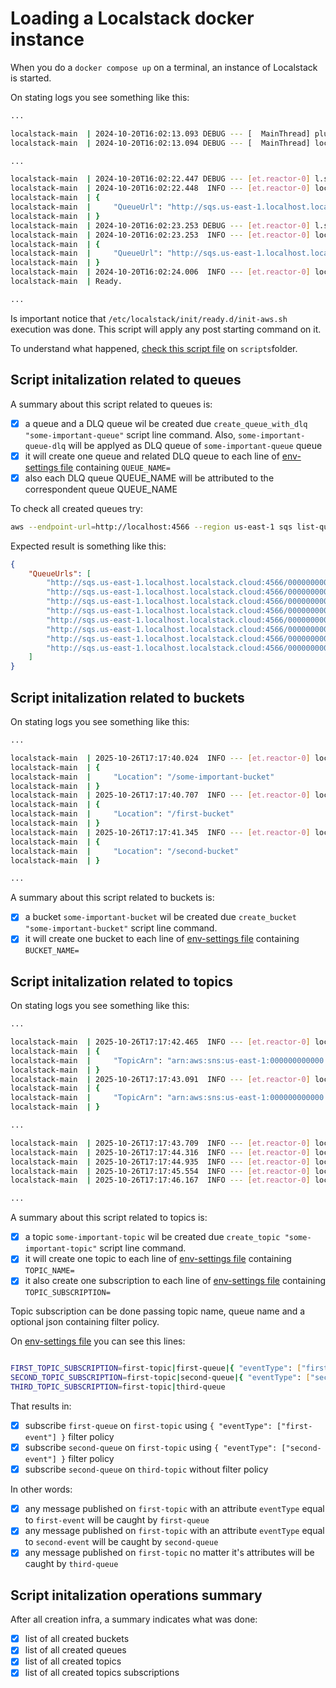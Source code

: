 # Loading a Localstack docker instance

When you do a `docker compose up` on a terminal, an instance of Localstack is started.

On stating logs you see something like this:

``` bash
...

localstack-main  | 2024-10-20T16:02:13.093 DEBUG --- [  MainThread] plux.runtime.manager       : loading plugin localstack.init.runner:sh
localstack-main  | 2024-10-20T16:02:13.094 DEBUG --- [  MainThread] localstack.runtime.init    : Init scripts discovered: {BOOT: [], START: [], READY: [Script(path='/etc/localstack/init/ready.d/init-aws.sh', stage=READY, state=UNKNOWN)], SHUTDOWN: []}

...

localstack-main  | 2024-10-20T16:02:22.447 DEBUG --- [et.reactor-0] l.services.sqs.provider    : creating queue key=third-queue attributes=None tags=None
localstack-main  | 2024-10-20T16:02:22.448  INFO --- [et.reactor-0] localstack.request.aws     : AWS sqs.CreateQueue => 200
localstack-main  | {
localstack-main  |     "QueueUrl": "http://sqs.us-east-1.localhost.localstack.cloud:4566/000000000000/third-queue"
localstack-main  | }
localstack-main  | 2024-10-20T16:02:23.253 DEBUG --- [et.reactor-0] l.services.sqs.provider    : creating queue key=third-queue-dlq attributes=None tags=None
localstack-main  | 2024-10-20T16:02:23.253  INFO --- [et.reactor-0] localstack.request.aws     : AWS sqs.CreateQueue => 200
localstack-main  | {
localstack-main  |     "QueueUrl": "http://sqs.us-east-1.localhost.localstack.cloud:4566/000000000000/third-queue-dlq"
localstack-main  | }
localstack-main  | 2024-10-20T16:02:24.006  INFO --- [et.reactor-0] localstack.request.aws     : AWS sqs.SetQueueAttributes => 200
localstack-main  | Ready.

...
```

Is important notice that `/etc/localstack/init/ready.d/init-aws.sh` execution was done. This script will apply any post starting command on it.

To understand what happened, [check this script file](../scripts/init-aws.sh) on `scripts`folder.

## Script initalization related to queues

A summary about this script related to queues is:

 - [x] a queue and a DLQ queue wil be created due `create_queue_with_dlq "some-important-queue"` script line command. Also, `some-important-queue-dlq` will be applyed as DLQ queue of `some-important-queue` queue
 - [x] it will create one queue and related DLQ queue to each line of [env-settings file](../env-settings) containing `QUEUE_NAME=`
 - [x] also each DLQ queue QUEUE_NAME will be attributed to the correspondent queue QUEUE_NAME

To check all created queues try:
``` bash
aws --endpoint-url=http://localhost:4566 --region us-east-1 sqs list-queues | jq
```

Expected result is something like this:
``` json
{
    "QueueUrls": [
        "http://sqs.us-east-1.localhost.localstack.cloud:4566/000000000000/some-important-queue",
        "http://sqs.us-east-1.localhost.localstack.cloud:4566/000000000000/some-important-queue-dlq",
        "http://sqs.us-east-1.localhost.localstack.cloud:4566/000000000000/first-queue",
        "http://sqs.us-east-1.localhost.localstack.cloud:4566/000000000000/first-queue-dlq",
        "http://sqs.us-east-1.localhost.localstack.cloud:4566/000000000000/second-queue",
        "http://sqs.us-east-1.localhost.localstack.cloud:4566/000000000000/second-queue-dlq",
        "http://sqs.us-east-1.localhost.localstack.cloud:4566/000000000000/third-queue",
        "http://sqs.us-east-1.localhost.localstack.cloud:4566/000000000000/third-queue-dlq"
    ]
}
```

## Script initalization related to buckets

On stating logs you see something like this:

``` bash
...

localstack-main  | 2025-10-26T17:17:40.024  INFO --- [et.reactor-0] localstack.request.aws     : AWS s3.CreateBucket => 200
localstack-main  | {
localstack-main  |     "Location": "/some-important-bucket"
localstack-main  | }
localstack-main  | 2025-10-26T17:17:40.707  INFO --- [et.reactor-0] localstack.request.aws     : AWS s3.CreateBucket => 200
localstack-main  | {
localstack-main  |     "Location": "/first-bucket"
localstack-main  | }
localstack-main  | 2025-10-26T17:17:41.345  INFO --- [et.reactor-0] localstack.request.aws     : AWS s3.CreateBucket => 200
localstack-main  | {
localstack-main  |     "Location": "/second-bucket"
localstack-main  | }

...

```

A summary about this script related to buckets is:


 - [x] a bucket `some-important-bucket` wil be created due `create_bucket "some-important-bucket"` script line command.
 - [x] it will create one bucket to each line of [env-settings file](../env-settings) containing `BUCKET_NAME=`

## Script initalization related to topics

On stating logs you see something like this:

``` bash
...

localstack-main  | 2025-10-26T17:17:42.465  INFO --- [et.reactor-0] localstack.request.aws     : AWS sns.CreateTopic => 200
localstack-main  | {
localstack-main  |     "TopicArn": "arn:aws:sns:us-east-1:000000000000:some-important-topic"
localstack-main  | }
localstack-main  | 2025-10-26T17:17:43.091  INFO --- [et.reactor-0] localstack.request.aws     : AWS sns.CreateTopic => 200
localstack-main  | {
localstack-main  |     "TopicArn": "arn:aws:sns:us-east-1:000000000000:first-topic"
localstack-main  | }

...

localstack-main  | 2025-10-26T17:17:43.709  INFO --- [et.reactor-0] localstack.request.aws     : AWS sns.Subscribe => 200
localstack-main  | 2025-10-26T17:17:44.316  INFO --- [et.reactor-0] localstack.request.aws     : AWS sns.SetSubscriptionAttributes => 200
localstack-main  | 2025-10-26T17:17:44.935  INFO --- [et.reactor-0] localstack.request.aws     : AWS sns.Subscribe => 200
localstack-main  | 2025-10-26T17:17:45.554  INFO --- [et.reactor-0] localstack.request.aws     : AWS sns.SetSubscriptionAttributes => 200
localstack-main  | 2025-10-26T17:17:46.167  INFO --- [et.reactor-0] localstack.request.aws     : AWS sns.Subscribe => 200

...

```

A summary about this script related to topics is:


 - [x] a topic `some-important-topic` wil be created due `create_topic "some-important-topic"` script line command.
 - [x] it will create one topic to each line of [env-settings file](../env-settings) containing `TOPIC_NAME=`
 - [x] it also create one subscription to each line of [env-settings file](../env-settings) containing `TOPIC_SUBSCRIPTION=`

Topic subscription can be done passing topic name, queue name and a optional json containing filter policy.

On [env-settings file](../env-settings) you can see this lines:

``` bash

FIRST_TOPIC_SUBSCRIPTION=first-topic|first-queue|{ "eventType": ["first-event"] }
SECOND_TOPIC_SUBSCRIPTION=first-topic|second-queue|{ "eventType": ["second-event"] }
THIRD_TOPIC_SUBSCRIPTION=first-topic|third-queue

```

That results in:

 - [x] subscribe `first-queue` on `first-topic` using `{ "eventType": ["first-event"] }` filter policy
 - [x] subscribe `second-queue` on `first-topic` using `{ "eventType": ["second-event"] }` filter policy
 - [x] subscribe `second-queue` on `third-topic` without filter policy

In other words:

 - [x] any message published on `first-topic` with an attribute `eventType` equal to `first-event` will be caught by `first-queue`
 - [x] any message published on `first-topic` with an attribute `eventType` equal to `second-event` will be caught by `second-queue`
 - [x] any message published on `first-topic` no matter it's attributes will be caught by `third-queue`

## Script initalization operations summary

After all creation infra, a summary indicates what was done:

 - [x] list of all created buckets
 - [x] list of all created queues
 - [x] list of all created topics
 - [x] list of all created topics subscriptions
